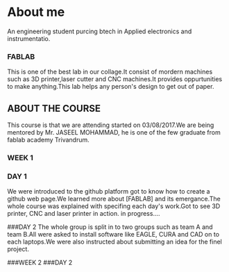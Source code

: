 # About me
An engineering student purcing btech in Applied electronics and instrumentatio.


### FABLAB
This is one of the best lab in our collage.It consist of mordern machines such as 3D printer,laser cutter and CNC machines.It provides oppurtunities to make anything.This lab helps any person's design to get out of paper.



## ABOUT THE COURSE
This course is that we are attending started on 03/08/2017.We are being mentored by Mr. JASEEL MOHAMMAD, he is one of the few graduate from fablab academy Trivandrum.

### WEEK 1
### DAY 1
We were introduced to the github platform got to know how to create a github web page.We learned more about [FABLAB] and its emergance.The whole course was explained with specifing each day's work.Got to see 3D printer, CNC and laser printer in action.
in progress....

###DAY 2
The whole group is split in to two groups such as team A and team B.All were asked to install software like EAGLE, CURA and CAD on to each laptops.We were also instructed about submitting an idea for the finel project. 


###WEEK 2
###DAY 2
